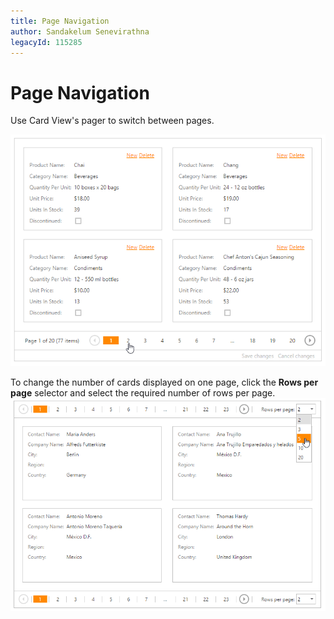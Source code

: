```yaml
---
title: Page Navigation
author: Sandakelum Senevirathna
legacyId: 115285
---
```

# Page Navigation
Use Card View's pager to switch between pages.

![EUD_CardView_Pager](../../../images/img121525.png)

To change the number of cards displayed on one page, click the **Rows per page** selector and select the required number of rows per page.
![EUD_CardView_PageSize](../../../images/img121526.png)
